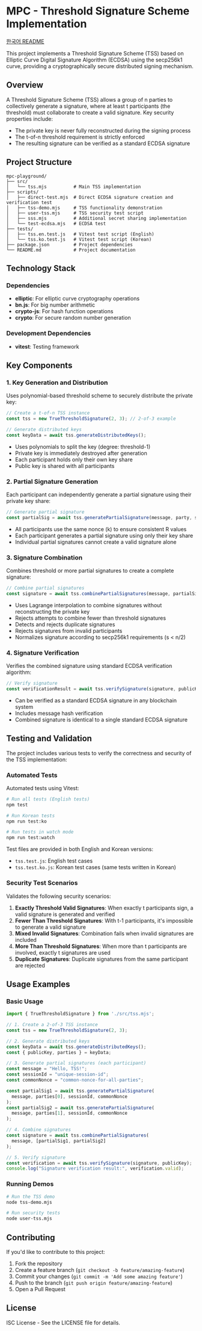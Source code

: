 # MPC - Threshold Signature Scheme Implementation

[한국어 README](./README.md)

This project implements a Threshold Signature Scheme (TSS) based on Elliptic Curve Digital Signature Algorithm (ECDSA) using the secp256k1 curve, providing a cryptographically secure distributed signing mechanism.

## Overview

A Threshold Signature Scheme (TSS) allows a group of n parties to collectively generate a signature, where at least t participants (the threshold) must collaborate to create a valid signature. Key security properties include:

- The private key is never fully reconstructed during the signing process
- The t-of-n threshold requirement is strictly enforced
- The resulting signature can be verified as a standard ECDSA signature

## Project Structure

```
mpc-playground/
├── src/
│   └── tss.mjs          # Main TSS implementation
├── scripts/
│   ├── direct-test.mjs  # Direct ECDSA signature creation and verification test
│   ├── tss-demo.mjs     # TSS functionality demonstration
│   ├── user-tss.mjs     # TSS security test script
│   ├── sss.mjs          # Additional secret sharing implementation
│   └── test-ecdsa.mjs   # ECDSA test
├── tests/
│   ├── tss.en.test.js   # Vitest test script (English)
│   └── tss.ko.test.js   # Vitest test script (Korean)
├── package.json         # Project dependencies
└── README.md            # Project documentation
```

## Technology Stack

### Dependencies

- **elliptic**: For elliptic curve cryptography operations
- **bn.js**: For big number arithmetic
- **crypto-js**: For hash function operations
- **crypto**: For secure random number generation

### Development Dependencies

- **vitest**: Testing framework

## Key Components

### 1. Key Generation and Distribution

Uses polynomial-based threshold scheme to securely distribute the private key:

```javascript
// Create a t-of-n TSS instance
const tss = new TrueThresholdSignature(2, 3); // 2-of-3 example

// Generate distributed keys
const keyData = await tss.generateDistributedKeys();
```

- Uses polynomials to split the key (degree: threshold-1)
- Private key is immediately destroyed after generation
- Each participant holds only their own key share
- Public key is shared with all participants

### 2. Partial Signature Generation

Each participant can independently generate a partial signature using their private key share:

```javascript
// Generate partial signature
const partialSig = await tss.generatePartialSignature(message, party, sessionId, commonNonce);
```

- All participants use the same nonce (k) to ensure consistent R values
- Each participant generates a partial signature using only their key share
- Individual partial signatures cannot create a valid signature alone

### 3. Signature Combination

Combines threshold or more partial signatures to create a complete signature:

```javascript
// Combine partial signatures
const signature = await tss.combinePartialSignatures(message, partialSignatures);
```

- Uses Lagrange interpolation to combine signatures without reconstructing the private key
- Rejects attempts to combine fewer than threshold signatures
- Detects and rejects duplicate signatures
- Rejects signatures from invalid participants
- Normalizes signature according to secp256k1 requirements (s < n/2)

### 4. Signature Verification

Verifies the combined signature using standard ECDSA verification algorithm:

```javascript
// Verify signature
const verificationResult = await tss.verifySignature(signature, publicKey);
```

- Can be verified as a standard ECDSA signature in any blockchain system
- Includes message hash verification
- Combined signature is identical to a single standard ECDSA signature

## Testing and Validation

The project includes various tests to verify the correctness and security of the TSS implementation:

### Automated Tests

Automated tests using Vitest:

```bash
# Run all tests (English tests)
npm test

# Run Korean tests
npm run test:ko

# Run tests in watch mode
npm run test:watch
```

Test files are provided in both English and Korean versions:
- `tss.test.js`: English test cases
- `tss.test.ko.js`: Korean test cases (same tests written in Korean)

### Security Test Scenarios

Validates the following security scenarios:

1. **Exactly Threshold Valid Signatures**: When exactly t participants sign, a valid signature is generated and verified
2. **Fewer Than Threshold Signatures**: With t-1 participants, it's impossible to generate a valid signature
3. **Mixed Invalid Signatures**: Combination fails when invalid signatures are included
4. **More Than Threshold Signatures**: When more than t participants are involved, exactly t signatures are used
5. **Duplicate Signatures**: Duplicate signatures from the same participant are rejected

## Usage Examples

### Basic Usage

```javascript
import { TrueThresholdSignature } from './src/tss.mjs';

// 1. Create a 2-of-3 TSS instance
const tss = new TrueThresholdSignature(2, 3);

// 2. Generate distributed keys
const keyData = await tss.generateDistributedKeys();
const { publicKey, parties } = keyData;

// 3. Generate partial signatures (each participant)
const message = "Hello, TSS!";
const sessionId = "unique-session-id";
const commonNonce = "common-nonce-for-all-parties";

const partialSig1 = await tss.generatePartialSignature(
  message, parties[0], sessionId, commonNonce
);
const partialSig2 = await tss.generatePartialSignature(
  message, parties[1], sessionId, commonNonce
);

// 4. Combine signatures
const signature = await tss.combinePartialSignatures(
  message, [partialSig1, partialSig2]
);

// 5. Verify signature
const verification = await tss.verifySignature(signature, publicKey);
console.log("Signature verification result:", verification.valid);
```

### Running Demos

```bash
# Run the TSS demo
node tss-demo.mjs

# Run security tests
node user-tss.mjs
```

## Contributing

If you'd like to contribute to this project:

1. Fork the repository
2. Create a feature branch (`git checkout -b feature/amazing-feature`)
3. Commit your changes (`git commit -m 'Add some amazing feature'`)
4. Push to the branch (`git push origin feature/amazing-feature`)
5. Open a Pull Request

## License

ISC License - See the LICENSE file for details.
